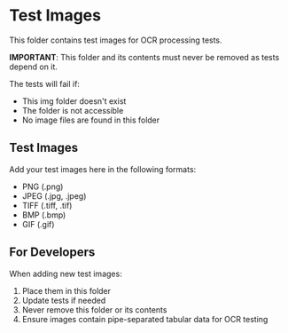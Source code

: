 # Test Images

This folder contains test images for OCR processing tests.

**IMPORTANT**: This folder and its contents must never be removed as tests depend on it.

The tests will fail if:
- This img folder doesn't exist
- The folder is not accessible
- No image files are found in this folder

## Test Images

Add your test images here in the following formats:
- PNG (.png)
- JPEG (.jpg, .jpeg)
- TIFF (.tiff, .tif)
- BMP (.bmp)
- GIF (.gif)

## For Developers

When adding new test images:
1. Place them in this folder
2. Update tests if needed
3. Never remove this folder or its contents
4. Ensure images contain pipe-separated tabular data for OCR testing

